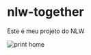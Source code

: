 # nlw-together

Este é meu projeto do NLW

![print home](https://user-images.githubusercontent.com/68617133/123531078-d7b1d280-d6d7-11eb-83f7-db61848aab29.png)
